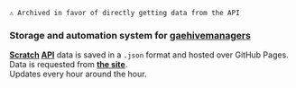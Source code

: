 ` ⚠️ Archived in favor of directly getting data from the API `

### Storage and automation system for [gaehivemanagers](https://github.com/LegoManiac04/gaehivemanagers)

<b>[Scratch](https://scratch.mit.edu/) [API](https://github.com/LLK/scratch-rest-api/wiki)</b> data is saved in a `.json` format and hosted over GitHub Pages. Data is requested from <b>[the site](https://gaehivemanagers.vercel.app/)</b>.
<br>Updates every hour around the hour.
